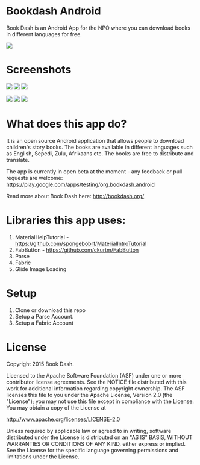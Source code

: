 # Bookdash Android
Book Dash is an Android App for the NPO where you can download books in different languages for free.

![](screenshots/demo.gif)

# Screenshots
![](screenshots/screen_listbooks_phone.png) ![](screenshots/screen_bookdetail_phone.png)
![](screenshots/screen_bookread_phone.png)

![](screenshots/screen_listbooks_tablet.png) ![](screenshots/screen_bookdetail_tablet.png)
![](screenshots/screen_bookread_tablet.png)

# What does this app do?
It is an open source Android application that allows people to download children's story books. The books are available
in different languages such as English, Sepedi, Zulu, Afrikaans etc. The books are free to distribute and translate.

The app is currently in open beta at the moment - any feedback or pull requests are welcome:
https://play.google.com/apps/testing/org.bookdash.android

Read more about Book Dash here:
http://bookdash.org/


# Libraries this app uses:

1. MaterialHelpTutorial - https://github.com/spongebobrf/MaterialIntroTutorial
2. FabButton - https://github.com/ckurtm/FabButton
3. Parse
4. Fabric
5. Glide Image Loading

# Setup

1. Clone or download this repo
2. Setup a Parse Account.
3. Setup a Fabric Account


# License
Copyright 2015 Book Dash.

Licensed to the Apache Software Foundation (ASF) under one or more contributor
license agreements. See the NOTICE file distributed with this work for
additional information regarding copyright ownership. The ASF licenses this
file to you under the Apache License, Version 2.0 (the "License"); you may not
use this file except in compliance with the License. You may obtain a copy of
the License at

http://www.apache.org/licenses/LICENSE-2.0

Unless required by applicable law or agreed to in writing, software
distributed under the License is distributed on an "AS IS" BASIS, WITHOUT
WARRANTIES OR CONDITIONS OF ANY KIND, either express or implied. See the
License for the specific language governing permissions and limitations under
the License.